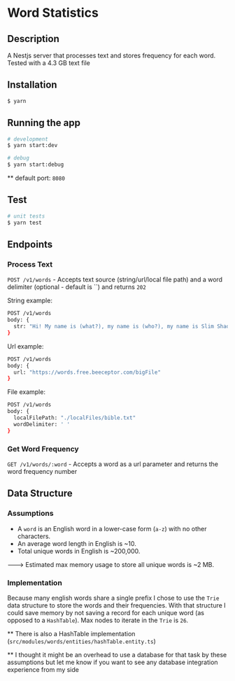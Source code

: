 # Word Statistics

## Description

A Nestjs server that processes text and stores frequency for each word.
Tested with a 4.3 GB text file

## Installation

```bash
$ yarn
```

## Running the app

```bash
# development
$ yarn start:dev

# debug
$ yarn start:debug
```

\*\* default port: `8080`

## Test

```bash
# unit tests
$ yarn test
```

## Endpoints

### Process Text

`POST /v1/words` - Accepts text source (string/url/local file path) and a word delimiter (optional - default is ``) and returns `202`

String example:

```bash
POST /v1/words
body: {
  str: "Hi! My name is (what?), my name is (who?), my name is Slim Shady"
}
```

Url example:

```bash
POST /v1/words
body: {
  url: "https://words.free.beeceptor.com/bigFile"
}
```

File example:

```bash
POST /v1/words
body: {
  localFilePath: "./localFiles/bible.txt"
  wordDelimiter: ' '
}
```

### Get Word Frequency

`GET /v1/words/:word` - Accepts a word as a url parameter and returns the word frequency number

## Data Structure

### Assumptions

- A `word` is an English word in a lower-case form (`a-z`) with no other characters.
- An average word length in English is ~10.
- Total unique words in English is ~200,000.

---> Estimated max memory usage to store all unique words is ~2 MB.

### Implementation

Because many english words share a single prefix I chose to use the `Trie` data structure to store the words and their frequencies.
With that structure I could save memory by not saving a record for each unique word (as opposed to a `HashTable`).
Max nodes to iterate in the `Trie` is `26`.

** There is also a HashTable implementation (`src/modules/words/entities/hashTable.entity.ts`)

\*\* I thought it might be an overhead to use a database for that task by these assumptions
but let me know if you want to see any database integration experience from my side

